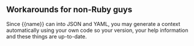 Workarounds for non-Ruby guys
-----------------------------

Since {{name}} can into JSON and YAML, you may generate a context automatically
using your own code so your version, your help information and these things are up-to-date.
